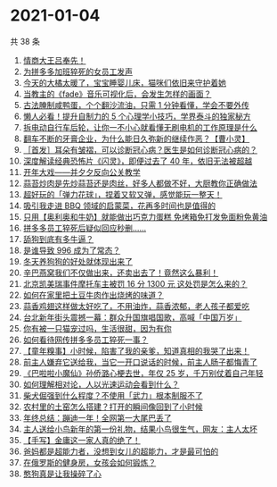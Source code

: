 # 2021-01-04

共 38 条

<!-- BEGIN -->
<!-- 最后更新时间 Mon Jan 04 2021 23:13:04 GMT+0800 (CST) -->

1. [情商大王吕奉先！](https://www.zhihu.com/zvideo/1329391391780958208)
2. [为拼多多加班猝死的女员工发声](https://www.zhihu.com/zvideo/1329535785818374144)
3. [今天的大橘太暖了，宝宝睡婴儿床，猫咪们依旧来守护着她](https://www.zhihu.com/zvideo/1329169060207620096)
4. [当教主的《fade》音乐可视化后，会发生怎样的画面？](https://www.zhihu.com/zvideo/1329469198259924992)
5. [古法腌制咸鸭蛋，个个翻沙流油，只需 1
   分钟看懂，学会不要外传](https://www.zhihu.com/zvideo/1327288321659990016)
6. [懒人必看！提升自制力的 5
   个心理学小技巧，学界泰斗的独家秘方](https://www.zhihu.com/zvideo/1327654773978472448)
7. [拆电动自行车后轮，让你一不小心就看懂无刷电机的工作原理是什么](https://www.zhihu.com/zvideo/1329245768323117056)
8. [翻车不断的牙膏企业，为什么能日久弥新的继续作恶？【曹小灵】](https://www.zhihu.com/zvideo/1327652536011390976)
9. [［首发］耳朵有皱褶，可以诊断冠心病？医生是如何诊断冠心病的？](https://www.zhihu.com/zvideo/1329146376879046656)
10. [深度解读经典恐怖片《闪灵》，即便过去了 40
    年，依旧无法被超越](https://www.zhihu.com/zvideo/1329056502041341952)
11. [开年大戏——并夕夕反向公关教学](https://www.zhihu.com/zvideo/1329502913031532544)
12. [蒜苔炒肉是先炒蒜苔还是肉丝，好多人都做不好，大厨教你正确做法](https://www.zhihu.com/zvideo/1329462347648462848)
13. [超好玩的「弹力花球」，捏着又软又弹，感觉能玩一整天！](https://www.zhihu.com/zvideo/1329412070833037312)
14. [吸引我走进 BBQ
    领域的启蒙菜，花再多时间也是值得的](https://www.zhihu.com/zvideo/1329445395777126400)
15. [只用【奥利奥和牛奶】就能做出巧克力蛋糕
    免烤箱免打发免面粉免黄油](https://www.zhihu.com/zvideo/1327027850894151680)
16. [拼多多员工猝死后疑似回应秒删……](https://www.zhihu.com/zvideo/1329418532967514112)
17. [舔狗到底有多牛逼？](https://www.zhihu.com/zvideo/1329126814376124416)
18. [是谁导致 996 成为了常态？](https://www.zhihu.com/zvideo/1329416488046727168)
19. [冬天养狗狗的好处就体现出来了](https://www.zhihu.com/zvideo/1329069290726105088)
20. [辛巴燕窝我们不仅做出来，还卖出去了！竟然这么暴利！](https://www.zhihu.com/zvideo/1328033733249806336)
21. [北京凯美瑞事件摩托车主被罚 16 分 1300 元
    这处罚是怎么来的？](https://www.zhihu.com/zvideo/1329041702481764352)
22. [如何在家里把土豆牛肉作出烧烤的味道？](https://www.zhihu.com/zvideo/1329111244058738688)
23. [蒜香鸡翅这样做太好吃了，不用油炸，蒜香浓郁，老人孩子都爱吃](https://www.zhihu.com/zvideo/1329079562698379264)
24. [台北新年街头震撼一幕：群众升国旗唱国歌，高喊「中国万岁」](https://www.zhihu.com/zvideo/1329388936641474560)
25. [你有被一只猫宠过吗，生活很甜，因为有你](https://www.zhihu.com/zvideo/1328776258058952704)
26. [如何看待网传拼多多员工猝死一事？](https://www.zhihu.com/zvideo/1329186462756528128)
27. [【童年糗事】小时候，陷害了我的亲爹，知道真相的我哭了出来！](https://www.zhihu.com/zvideo/1329120827623477248)
28. [前主人嫌弃它送给我，当它一开口说话的时候，前主人肠子都悔青了](https://www.zhihu.com/zvideo/1327645997884133376)
29. [《巴啦啦小魔仙》孙侨潞心梗去世，年仅 25
    岁，千万别仗着自己年轻](https://www.zhihu.com/zvideo/1329041748782665728)
30. [如何理解相对论，人以光速运动会看到什么？](https://www.zhihu.com/zvideo/1327315025313292288)
31. [柴犬倔强到什么程度？不使用「武力」根本制服不了](https://www.zhihu.com/zvideo/1328056515631710208)
32. [农村里的土窑怎么搭建？打开的瞬间像回到了小时候](https://www.zhihu.com/zvideo/1329186649243103232)
33. [年终总结：蹦迪一年！全网第一大尾巴丢了](https://www.zhihu.com/zvideo/1327955628480901120)
34. [主人送给小鸟新年的第一份礼物，结果小鸟很生气，网友：主人太坏](https://www.zhihu.com/zvideo/1328718359836041216)
35. [【手写】金庸这一家人真的绝了！](https://www.zhihu.com/zvideo/1328402781381181440)
36. [爸妈都是超能力者，没想到女儿的超能力，才是最可怕的](https://www.zhihu.com/zvideo/1328630995386929152)
37. [在俄罗斯的健身房，女孩会如何锻炼？](https://www.zhihu.com/zvideo/1327314435221299200)
38. [憨狗真是让我操碎了心](https://www.zhihu.com/zvideo/1327624325960957952)

<!-- END -->
